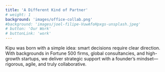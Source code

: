 ```yaml
---
title: 'A Different Kind of Partner'
# weight: 1
background: 'images/office-collab.png'
#background: 'images/joel-filipe-VuwAfoHpxgs-unsplash.jpeg'
# button: 'Our Work'
# buttonLink: 'work'
---
```


Kipu was born with a simple idea: smart decisions require clear direction. With backgrounds in Fortune 500 firms, global consultancies, and high-growth startups, we deliver strategic support with a founder’s mindset—rigorous, agile, and truly collaborative.